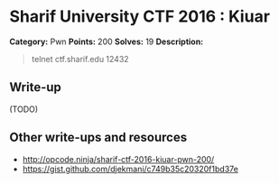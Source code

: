 # Sharif University CTF 2016 : Kiuar

**Category:** Pwn
**Points:** 200
**Solves:** 19
**Description:**

> telnet ctf.sharif.edu 12432


## Write-up

(TODO)

## Other write-ups and resources

* <http://opcode.ninja/sharif-ctf-2016-kiuar-pwn-200/>
* <https://gist.github.com/djekmani/c749b35c20320f1bd37e>
